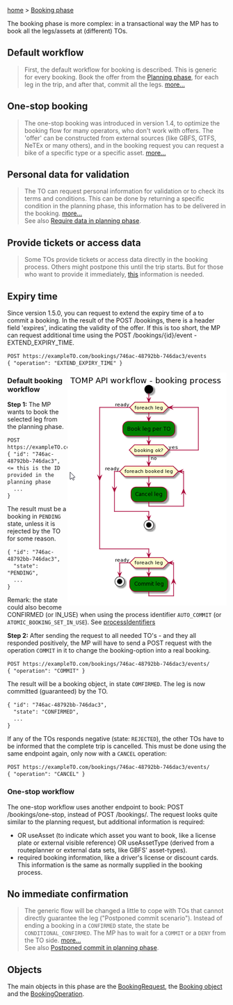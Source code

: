 [home](https://github.com/TOMP-WG/TOMP-API/wiki/) > [Booking phase](Booking-phase.md) 

The booking phase is more complex: in a transactional way the MP has to book all the legs/assets at (different) TOs.

## Default workflow
> First, the default workflow for booking is described. This is generic for every booking. Book the offer from the [Planning phase](Planning-phase.md), for each leg in the trip, and after that, commit all the legs. [more...](Booking-phase#Default-booking-workflow.md)  

## One-stop booking
> The one-stop booking was introduced in version 1.4, to optimize the booking flow for many operators, who don't work with offers. The 'offer' can be constructed from external sources (like GBFS, GTFS, NeTEx or many others), and in the booking request you can request a bike of a specific type or a specific asset. [more...](Booking-phase#One-stop-workflow.md)

## Personal data for validation
> The TO can request personal information for validation or to check its terms and conditions. This can be done by returning a specific condition in the planning phase, this information has to be delivered in the booking. [more...](Cope-with-'Required-data'.md)  
See also [Require data in planning phase](Requiring-specific-data.md).  

## Provide tickets or access data
> Some TOs provide tickets or access data directly in the booking process. Others might postpone this until the trip starts. But for those who want to provide it immediately, [this](Providing-access-data.md) information is needed.  

## Expiry time
Since version 1.5.0, you can request to extend the expiry time of a to commit a booking. In the result of the POST /bookings, there is a header field 'expires', indicating the validity of the offer. If this is too short, the MP can request additional time using the POST /bookings/{id}/event - EXTEND_EXPIRY_TIME.

```http
POST https://exampleTO.com/bookings/746ac-48792bb-746dac3/events  
{ "operation": "EXTEND_EXPIRY_TIME" }
```

<img align="right" src="https://github.com/TOMP-WG/website/blob/master/wiki/images/default-booking-process.png">

### Default booking workflow
__Step 1:__ The MP wants to book the selected leg from the planning phase. 
```http
POST https://exampleTO.com/bookings/
{ "id": "746ac-48792bb-746dac3", <= this is the ID provided in the planning phase
  ...  
}
```
The result must be a booking in `PENDING` state, unless it is rejected by the TO for some reason.
```
{ "id": "746ac-48792bb-746dac3",
  "state": "PENDING", 
  ...
}
```
Remark: the state could also become CONFIRMED (or IN_USE) when using the process identifier `AUTO_COMMIT` (or `ATOMIC_BOOKING_SET_IN_USE`). See [processIdentifiers](processIdentifiers.md)

__Step 2:__ After sending the request to all needed TO's - and they all responded positively, the MP will have to send a POST request with the operation `COMMIT` in it to change the booking-option into a real booking.

```http
POST https://exampleTO.com/bookings/746ac-48792bb-746dac3/events/  
{ "operation": "COMMIT" }
```
The result will be a booking object, in state `COMFIRMED`. The leg is now committed (guaranteed) by the TO.   
```
{ "id": "746ac-48792bb-746dac3",
  "state": "CONFIRMED",
  ...
}
```
If any of the TOs responds negative (state: `REJECTED`), the other TOs have to be informed that the complete trip is cancelled. This must be done using the same endpoint again, only now with a `CANCEL` operation: 
```http
POST https://exampleTO.com/bookings/746ac-48792bb-746dac3/events/  
{ "operation": "CANCEL" }
```
### One-stop workflow
The one-stop workflow uses another endpoint to book: POST /bookings/one-stop, instead of POST /bookings/. The request looks quite similar to the planning request, but additional information is required:
- OR useAsset (to indicate which asset you want to book, like a license plate or external visible reference) OR useAssetType (derived from a routeplanner or external data sets, like GBFS' asset-types).
- required booking information, like a driver's license or discount cards. This information is the same as normally supplied in the booking process.

## No immediate confirmation
> The generic flow will be changed a little to cope with TOs that cannot directly guarantee the leg ("Postponed commit scenario"). Instead of ending a booking in a `CONFIRMED` state, the state be `CONDITIONAL_CONFIRMED`. The MP has to wait for a `COMMIT` or a `DENY` from the TO side. [more...](Cope-with-‘Postponed-commit’.md)  
See also [Postponed commit in planning phase](Postponed-commit.md).  

## Objects
The main objects in this phase are the [BookingRequest](BookingRequest.md), the [Booking object](Booking-object.md) and the [BookingOperation](BookingOperation.md).